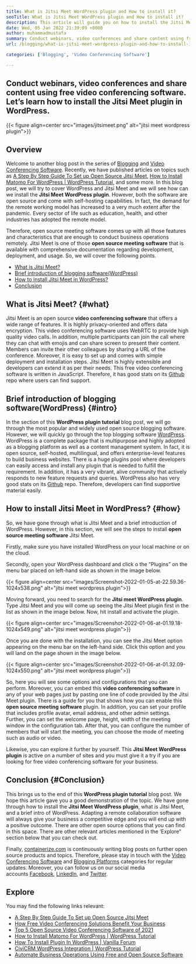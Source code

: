 ```yaml
---
title: What is Jitsi Meet WordPress plugin and How to install it?
seoTitle: What is Jitsi Meet WordPress plugin and How to install it?
description: This article will guide you on how to install the Jitsi Meet WordPress plugin. Jitsi Meet is an open-source video conferencing software with powerful features.
date: Wed, 05 Jan 2022 21:39:09 +0000
author: muhammadmustafa
summary: Conduct webinars, video conferences and share content using free video conferencing software. Let’s learn how to install the Jitsi Meet plugin in WordPress.
url: /blogging/what-is-jitsi-meet-wordpress-plugin-and-how-to-install-it/

categories: ['Blogging', 'Video Conferencing Software']

---
```

## Conduct webinars, video conferences and share content using free video conferencing software. Let’s learn how to install the Jitsi Meet plugin in WordPress.

{{< figure align=center src="images/jitsimeet.png" alt="jitsi meet wordpress plugin">}}  

## Overview

Welcome to another blog post in the series of [Blogging][1] and [Video Conferencing Software][2]. Recently, we have published articles on topics such as [A Step By Step Guide To Set up Open Source Jitsi Meet][3], [How to Install Matomo For WordPress | WordPress Tutorial][4], and some more. In this blog post, we will try to cover WordPress and Jitsi Meet and we will see how can we install the **Jitsi Meet WordPress plugin**. However, both the software are open source and come with self-hosting capabilities. In fact, the demand for the remote working model has increased to a very much extent after the pandemic. Every sector of life such as education, health, and other industries has adopted the remote model. 

Therefore, open source meeting software comes up with all those features and characteristics that are enough to conduct business operations remotely. Jitsi Meet is one of those **open source meeting software** that is available with comprehensive documentation regarding development, deployment, and usage. So, we will cover the following points.

  * [What is Jitsi Meet?][5]
  * [Brief introduction of blogging software(WordPress)][6]
  * [How to install Jitsi Meet in WordPress?][7]
  * [Conclusion][8] 

## What is Jitsi Meet? {#what}

Jitsi Meet is an open source **video conferencing software** that offers a wide range of features. It is highly privacy-oriented and offers data encryption. This video conferencing software uses WebRTC to provide high quality video calls. In addition, multiple participants can join the call where they can chat with emojis and can share screen to present their content. Members can invite their other colleagues by sharing a URL of the conference. Moreover, it is easy to set up and comes with simple deployment and installation steps. Jitsi Meet is highly extensible and developers can extend it as per their needs. This free video conferencing software is written in JavaScript. Therefore, it has good stats on its [Github][9] repo where users can find support. 

## Brief introduction of blogging software(WordPress) {#intro}

In the section of this **WordPress plugin tutorial** blog post, we will go through the most popular and widely used open source blogging software. However, we will quickly go through the top blogging software [WordPress][10]. WordPress is a complete package that is multipurpose and highly adopted as a blogging platform as well as a content management system. In fact, it is open source, self-hosted, multilingual, and offers enterprise-level features to build business websites. There is a huge plugins pool where developers can easily access and install any plugin that is needed to fulfill the requirement. In addition, it has a very vibrant, alive community that actively responds to new feature requests and queries. WordPress also has very good stats on its [Github][11] repo. Therefore, developers can find supportive material easily. 

## How to install Jitsi Meet in WordPress? {#how}

So, we have gone through what is Jitsi Meet and a brief introduction of WordPress. However, in this section, we will see the steps to install **open source meeting software** Jitsi Meet. 

Firstly, make sure you have installed WordPress on your local machine or on the cloud. 

Secondly, open your WordPress dashboard and click o the “Plugins” on the menu bar placed on left-hand side as shown in the image below.

{{< figure align=center src="images/Screenshot-2022-01-05-at-22.59.36-1024x538.png" alt="jitsi meet wordpress plugin">}}  

Moving forward, you need to search for the **Jitsi meet WordPress plugin**. Type Jitsi Meet and you will come up seeing the Jitsi Meet plugin first in the list as shown in the image below. Now, hit install and activate the plugin. 

{{< figure align=center src="images/Screenshot-2022-01-06-at-01.19.18-1024x549.png" alt="jitsi meet wordpress plugin">}}  

Once you are done with the installation, you can see the Jitsi Meet option appearing on the menu bar on the left-hand side. Click this option and you will land on the page shown in the image below. 

{{< figure align=center src="images/Screenshot-2022-01-06-at-01.32.09-1024x550.png" alt="jitsi meet wordpress plugin">}}  

So, here you will see some options and configurations that you can perform. Moreover, you can embed this **video conferencing software** in any of your web pages just by pasting one line of code provided by the Jitsi Meet plugin. There is a guide for you that shows how you can enable this **open source meeting software** plugin. In addition, you can set your profile that includes profile avatar, email address, and other admin settings. Further, you can set the welcome page, height, width of the meeting window in the configuration tab. After that, you can configure the number of members that will start the meeting, you can choose the mode of meeting such as audio or video. 

Likewise, you can explore it further by yourself. This **Jitsi Meet WordPress plugin** is active on a number of sites and you must give it a try if you are looking for free video conferencing software for your business.

## Conclusion {#Conclusion}

This brings us to the end of this **WordPress plugin tutorial** blog post. We hope this article gave you a good demonstration of the topic. We have gone through how to install the **Jitsi Meet WordPress plugin**, what is Jitsi Meet, and a brief intro of WordPress. Adapting a remote collaboration software will always give your business a competitive edge and you will end up with a positive outcome. There are other open source options that you can find in this space. There are other relevant articles mentioned in the ‘Explore” section below that you can check out. 

Finally, [containerize.com][12] is continuously writing blog posts on further open source products and topics. Therefore, please stay in touch with the [Video Conferencing Software][13] and [Blogging Platforms][14] categories for regular updates. Moreover, you can follow us on our social media accounts [Facebook][15], [LinkedIn][16], and [Twitter][17].

## Explore

You may find the following links relevant:

  * [A Step By Step Guide To Set up Open Source Jitsi Meet][3]
  * [How Free Video Conferencing Solutions Benefit Your Business][18]
  * [Top 5 Open Source Video Conferencing Software of 2021][19]
  * [How to Install Matomo For WordPress | WordPress Tutorial][20]
  * [How To Install Plugin In WordPress | Vanilla Forum][21]
  * [CiviCRM WordPress Integration | WordPress Tutorial][22]
  * [Automate Business Operations Using Free and Open Source Software][23]

 [1]: https://blog.containerize.com/category/blogging/
 [2]: https://blog.containerize.com/category/video-conferencing-software/
 [3]: https://blog.containerize.com/2020/11/19/how-to-set-up-open-source-jitsi-meet/
 [4]: http://how%20to%20install%20matomo%20for%20wordpress%20%7C%20wordpress%20tutorial/
 [5]: #what
 [6]: #intro
 [7]: #how
 [8]: #Conclusion
 [9]: https://github.com/jitsi/jitsi-meet
 [10]: https://products.containerize.com/blogging/wordpress/
 [11]: https://github.com/wordpress/
 [12]: https://www.containerize.com/
 [13]: https://products.containerize.com/video-conferencing/
 [14]: https://products.containerize.com/blogging/
 [15]: https://web.facebook.com/containerize
 [16]: https://www.linkedin.com/company/containerize/
 [17]: https://twitter.com/containerize_co
 [18]: https://blog.containerize.com/2020/11/13/how-free-video-conferencing-solution-benefits-your-business/
 [19]: https://blog.containerize.com/2021/01/22/top-5-open-source-video-conferencing-software-of-2021/
 [20]: #
 [21]: https://blog.containerize.com/2021/01/13/how-to-a-install-plugin-in-wordpress-vanilla-forum/
 [22]: https://blog.containerize.com/2020/10/13/civicrm-wordpress-integration-wordpress-tutorial/
 [23]: https://blog.containerize.com/2020/08/27/automate-business-operations-using-open-source-software/